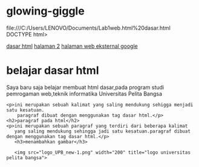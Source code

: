 # glowing-giggle
file:///C:/Users/LENOVO/Documents/Lab1web.html%20dasar.html
DOCTYPE html>
<html lang="en">
<head>
    <a href="lab1_tag_dasar.html">dasar html</a>
    <a href="lab1_halaman2.html">halaman 2</a>
    <a href="http://www.google.com">halaman web eksternal google</a>
    <meta charset="UTF-8">
    <meta http-equiv="X-UA-Compatible" content="IE=edge">
    <meta name="viewport" content="width=device-width, initial-scale=1.0">
    <title>tag html dasar</title>
</head>
<body>
    <h1>belajar dasar html</h1>
    <p>Saya baru saja belajar membuat html dasar,pada program studi pemrogaman web,teknik informatika Universitas Pelita Bangsa</p>

    <p>ini merupakan sebuah kalimat yang saling mendukung sehigga menjadi satu kesatuan.
        paragraf dibuat dengan menggunakan tag dasar html.</p>
    <h2>paragraf pada html</h2>
    <p>ini merupakan sebuah paragraf yang terdiri dari beberapa kalimat
       yang saling mendukung sehingga jadi satu kesatuan.paragraf dibuat dengan menggunakan tag dasar html.</p>
       <h3>menambahkan gambar</h3>

       <img src="logo_UPB_new-1.png" width="200" title="logo universitas pelita bangsa">
</body>
</html> 

